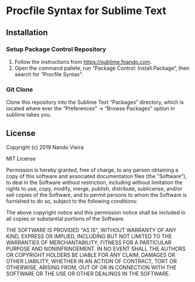 # Procfile Syntax for Sublime Text

## Installation

### Setup Package Control Repository

1. Follow the instructions from https://sublime.fnando.com.
2. Open the command pallete, run “Package Control: Install Package“, then search for “Procfile Syntax“.

### Git Clone

Clone this repository into the Sublime Text “Packages” directory, which is located where ever the “Preferences” -> “Browse Packages” option in sublime takes you.

## License

Copyright (c) 2019 Nando Vieira

MIT License

Permission is hereby granted, free of charge, to any person obtaining
a copy of this software and associated documentation files (the
"Software"), to deal in the Software without restriction, including
without limitation the rights to use, copy, modify, merge, publish,
distribute, sublicense, and/or sell copies of the Software, and to
permit persons to whom the Software is furnished to do so, subject to
the following conditions:

The above copyright notice and this permission notice shall be
included in all copies or substantial portions of the Software.

THE SOFTWARE IS PROVIDED "AS IS", WITHOUT WARRANTY OF ANY KIND,
EXPRESS OR IMPLIED, INCLUDING BUT NOT LIMITED TO THE WARRANTIES OF
MERCHANTABILITY, FITNESS FOR A PARTICULAR PURPOSE AND
NONINFRINGEMENT. IN NO EVENT SHALL THE AUTHORS OR COPYRIGHT HOLDERS BE
LIABLE FOR ANY CLAIM, DAMAGES OR OTHER LIABILITY, WHETHER IN AN ACTION
OF CONTRACT, TORT OR OTHERWISE, ARISING FROM, OUT OF OR IN CONNECTION
WITH THE SOFTWARE OR THE USE OR OTHER DEALINGS IN THE SOFTWARE.
